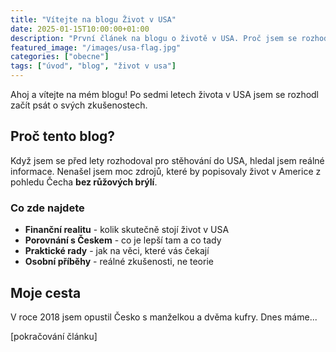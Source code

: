 ```yaml
---
title: "Vítejte na blogu Život v USA"
date: 2025-01-15T10:00:00+01:00
description: "První článek na blogu o životě v USA. Proč jsem se rozhodl psát o svých zkušenostech po 7 letech v Americe."
featured_image: "/images/usa-flag.jpg"
categories: ["obecne"]
tags: ["úvod", "blog", "život v usa"]
---
```


Ahoj a vítejte na mém blogu! Po sedmi letech života v USA jsem se rozhodl začít psát o svých zkušenostech.

<!--more-->

## Proč tento blog?

Když jsem se před lety rozhodoval pro stěhování do USA, hledal jsem reálné informace. Nenašel jsem moc zdrojů, které by popisovaly život v Americe z pohledu Čecha **bez růžových brýlí**.

### Co zde najdete

- **Finanční realitu** - kolik skutečně stojí život v USA
- **Porovnání s Českem** - co je lepší tam a co tady
- **Praktické rady** - jak na věci, které vás čekají
- **Osobní příběhy** - reálné zkušenosti, ne teorie

## Moje cesta

V roce 2018 jsem opustil Česko s manželkou a dvěma kufry. Dnes máme...

[pokračování článku]